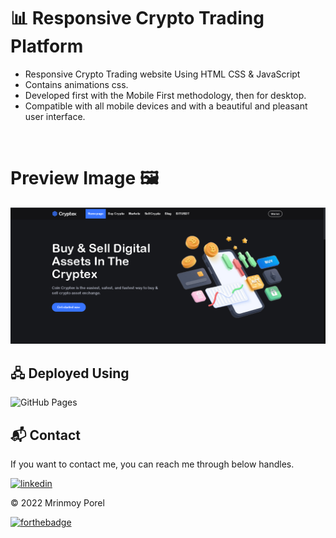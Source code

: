 
# 📊 Responsive Crypto Trading Platform

- Responsive Crypto Trading website Using HTML CSS & JavaScript
- Contains animations css.
- Developed first with the Mobile First methodology, then for desktop.
- Compatible with all mobile devices and with a beautiful and pleasant user interface.

<br>
<h1> Preview Image 🖼 </h1>

![preview img](/cryptex-preview.png)
<br>

## 🖧 Deployed Using
<img alt="GitHub Pages" src="https://img.shields.io/badge/GitHub%20Pages-327FC7.svg?logo=github&logoColor=white&style=for-the-badge"/>

<h2>📬 Contact</h2>

If you want to contact me, you can reach me through below handles.

[![linkedin](https://img.shields.io/badge/LinkedIn-0077B5?style=for-the-badge&logo=linkedin&logoColor=white)](https://www.linkedin.com/in/mrinnnmoy)

© 2022 Mrinmoy Porel


[![forthebadge](https://forthebadge.com/images/badges/built-with-love.svg)](https://forthebadge.com)
